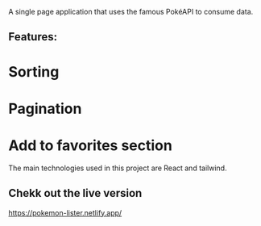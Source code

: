 A single page application that uses the famous PokéAPI to consume data. 
## Features:
# Sorting
# Pagination
# Add to favorites section

The main technologies used in this project are React and tailwind.

## Chekk out the live version 

https://pokemon-lister.netlify.app/

